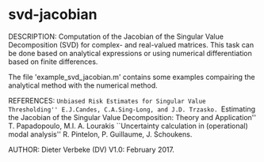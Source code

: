 # svd-jacobian

DESCRIPTION:
Computation of  the Jacobian of the Singular Value Decomposition (SVD) for complex- and real-valued matrices. This task can be done       based on analytical expressions or using numerical differentiation based on finite differences.

The file 'example_svd_jacobian.m' contains some examples compairing the analytical method with the numerical method.
    
REFERENCES:
    ``Unbiased Risk Estimates for Singular Value Thresholding''
      E.J.Candes, C.A.Sing-Long, and J.D. Trzasko.
    ``Estimating the Jacobian of the Singular Value Decomposition: 
      Theory and Application''
      T. Papadopoulo, M.I. A. Lourakis
      ``Uncertainty calculation in (operational) modal analysis''
      R. Pintelon, P. Guillaume, J. Schoukens.
    
AUTHOR: Dieter Verbeke (DV)
V1.0:   February 2017.
